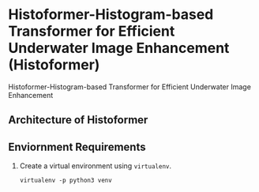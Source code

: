 # Histoformer-Histogram-based Transformer for Efficient Underwater Image Enhancement (Histoformer)
Histoformer-Histogram-based Transformer for Efficient Underwater Image Enhancement

## Architecture of Histoformer

## Enviornment Requirements
1. Create a virtual environment using `virtualenv`.
    ```
    virtualenv -p python3 venv
    ```
